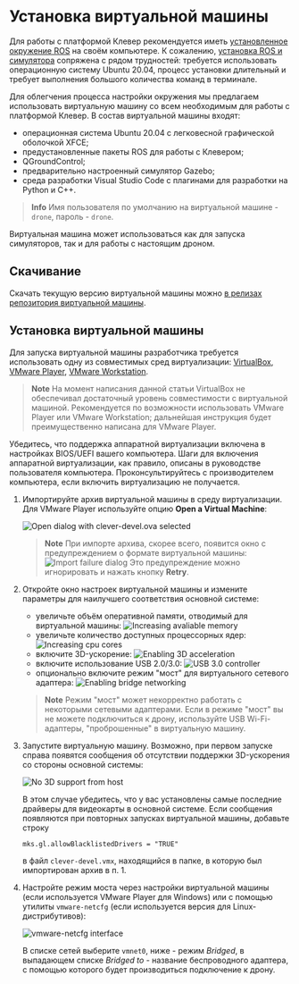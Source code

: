 # Установка виртуальной машины

Для работы с платформой Клевер рекомендуется иметь [установленное окружение ROS](ros.md) на своём компьютере. К сожалению, [установка ROS и симулятора](simulation_native.md) сопряжена с рядом трудностей: требуется использовать операционную систему Ubuntu 20.04, процесс установки длительный и требует выполнения большого количества команд в терминале.

Для облегчения процесса настройки окружения мы предлагаем использовать виртуальную машину со всем необходимым для работы с платформой Клевер. В состав виртуальной машины входят:

* операционная система Ubuntu 20.04 с легковесной графической оболочкой XFCE;
* предустановленные пакеты ROS для работы с Клевером;
* QGroundControl;
* предварительно настроенный симулятор Gazebo;
* среда разработки Visual Studio Code с плагинами для разработки на Python и C++.

> **Info** Имя пользователя по умолчанию на виртуальной машине - `drone`, пароль - `drone`.

Виртуальная машина может использоваться как для запуска симуляторов, так и для работы с настоящим дроном.

## Скачивание

Скачать текущую версию виртуальной машины можно [в релизах репозитория виртуальной машины](https://github.com/CopterExpress/drone_vm/releases/latest).

## Установка виртуальной машины

Для запуска виртуальной машины разработчика требуется использовать одну из совместимых сред виртуализации: [VirtualBox](https://www.virtualbox.org/wiki/Downloads), [VMware Player](https://www.vmware.com/products/workstation-player.html), [VMware Workstation](https://www.vmware.com/products/workstation-pro.html).

> **Note** На момент написания данной статьи VirtualBox не обеспечивал достаточный уровень совместимости с виртуальной машиной. Рекомендуется по возможности использовать VMware Player или VMware Workstation; дальнейшая инструкция будет преимущественно написана для VMware Player.

Убедитесь, что поддержка аппаратной виртуализации включена в настройках BIOS/UEFI вашего компьютера. Шаги для включения аппаратной виртуализации, как правило, описаны в руководстве пользователя компьютера. Проконсультируйтесь с производителем компьютера, если включить виртуализацию не получается.

1. Импортируйте архив виртуальной машины в среду виртуализации. Для VMware Player используйте опцию **Open a Virtual Machine**:

    ![Open dialog with clever-devel.ova selected](../assets/simulation_setup_vm/01_import_vm.png)

    > **Note** При импорте архива, скорее всего, появится окно с предупреждением о формате виртуальной машины:
    ![Import failure dialog](../assets/simulation_setup_vm/02_import_failure.png)
    Это предупреждение можно игнорировать и нажать кнопку **Retry**.

2. Откройте окно настроек виртуальной машины и измените параметры для наилучшего соответствия основной системе:

    * увеличьте объём оперативной памяти, отводимый для виртуальной машины:
    ![Increasing avaliable memory](../assets/simulation_setup_vm/03_max_memory.png)
    * увеличьте количество доступных процессорных ядер:
    ![Increasing cpu cores](../assets/simulation_setup_vm/04_core_count.png)
    * включите 3D-ускорение:
    ![Enabling 3D acceleration](../assets/simulation_setup_vm/05_3d_acceleration.png)
    * включите использование USB 2.0/3.0:
    ![USB 3.0 controller](../assets/simulation_setup_vm/06_usb_3_0.png)
    * опционально включите режим "мост" для виртуального сетевого адаптера:
    ![Enabling bridge networking](../assets/simulation_setup_vm/07_bridge_networking.png)

    > **Note** Режим "мост" может некорректно работать с некоторыми сетевыми адаптерами. Если в режиме "мост" вы не можете подключиться к дрону, используйте USB Wi-Fi-адаптеры, "проброшенные" в виртуальную машину.

3. Запустите виртуальную машину. Возможно, при первом запуске справа появятся сообщения об отсутствии поддержки 3D-ускорения со стороны основной системы:

    ![No 3D support from host](../assets/simulation_setup_vm/08_no_3d_acceleration.png)

    В этом случае убедитесь, что у вас установлены самые последние драйверы для видеокарты в основной системе. Если сообщения появляются при повторных запусках виртуальной машины, добавьте строку

    ```
    mks.gl.allowBlacklistedDrivers = "TRUE"
    ```

    в файл `clever-devel.vmx`, находящийся в папке, в которую был импортирован архив в п. 1.

4. Настройте режим моста через настройки виртуальной машины (если используется VMware Player для Windows) или с помощью утилиты `vmware-netcfg` (если используется версия для Linux-дистрибутивов):

    ![vmware-netcfg interface](../assets/simulation_setup_vm/09_netcfg.png)

    В списке сетей выберите `vmnet0`, ниже - режим *Bridged*, в выпадающем списке *Bridged to* - название беспроводного адаптера, с помощью которого будет производиться подключение к дрону.
